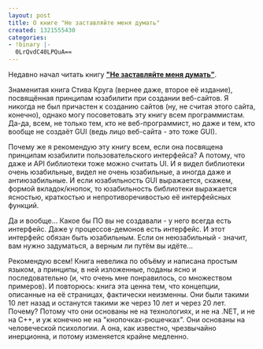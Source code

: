 ```yaml
---
layout: post
title: О книге "Не заставляйте меня думать"
created: 1321555430
categories:
- !binary |-
  0LrQvdC40LPQuA==
---
```

Недавно начал читать книгу **<a href="http://www.books.ru/books/veb-dizayn-kniga-stiva-kruga-ili-ne-zastavlyayte-menya-dumat-2-e-izdanie-544947/">"Не заставляйте меня думать"</a>**.

Знаменитая книга Стива Круга (вернее даже, второе её издание), посвящённая принципам юзабилити при создании веб-сайтов. Я никогда не был причастен к созданию сайтов (ну, не считая этого сайта, конечно), однако могу посоветовать эту книгу всем программистам. Да-да, всем, не только тем, кто не веб-программист, но даже и тем, кто вообще не создаёт GUI (ведь лицо веб-сайта - это тоже GUI).

Почему же я рекомендую эту книгу всем, если она посвящена принципам юзабилити пользовательского интерфейса? А потому, что даже и API библиотеки тоже можно считать UI. И я видел библиотеки очень юзабильные, видел не очень юзабильные, а иногда даже и антиюзабильные. И если юзабильность GUI выражается, скажем, формой вкладок/кнопок, то юзабильность библиотеки выражается ясностью, краткостью и непротиворечивостью её интерфейсных функций.

Да и вообще... Какое бы ПО вы не создавали - у него всегда есть интерфейс. Даже у процессов-демонов есть интерфейс. И этот интерфейс обязан быть юзабильным. Если он неюзабильный - значит, вам нужно задуматься, а верным ли путём вы идёте...

Рекомендую всем! Книга невелика по объёму и написана простым языком, а принципы, в ней изложенные, поданы ясно и последовательно (и, что очень мне понравилось, со множеством примеров). И повторюсь: книга эта ценна тем, что концепции, описанные на её страницах, фактически неизменны. Они были такими 10 лет назад и останутся такими же через 10 лет и через 20 лет. Почему? Потому что они основаны не на технологиях, и не на .NET, и не на C++, и уж конечно не на "кнопочках-рюшечках". Они основаны на человеческой психологии. А она, как известно, чрезвычайно инерционна, и потому изменяется крайне медленно.
